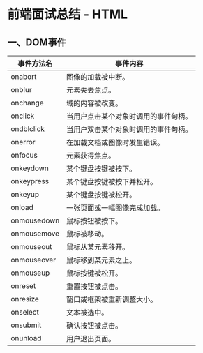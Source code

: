 # 前端面试总结 - HTML

## 一、DOM事件

|事件方法名  | 事件内容|
|-----------|--------|
|onabort    |图像的加载被中断。|
|onblur	    |元素失去焦点。|
|onchange	|域的内容被改变。|
|onclick	|当用户点击某个对象时调用的事件句柄。|
|ondblclick	|当用户双击某个对象时调用的事件句柄。|
|onerror	|在加载文档或图像时发生错误。|
|onfocus	|元素获得焦点。|
|onkeydown	|某个键盘按键被按下。|
|onkeypress	|某个键盘按键被按下并松开。|
|onkeyup	|某个键盘按键被松开。|
|onload	    |一张页面或一幅图像完成加载。|
|onmousedown|鼠标按钮被按下。|
|onmousemove|鼠标被移动。|
|onmouseout	|鼠标从某元素移开。|
|onmouseover|鼠标移到某元素之上。|
|onmouseup	|鼠标按键被松开。|
|onreset	|重置按钮被点击。|
|onresize	|窗口或框架被重新调整大小。|
|onselect	|文本被选中。|
|onsubmit	|确认按钮被点击。|
|onunload	|用户退出页面。|